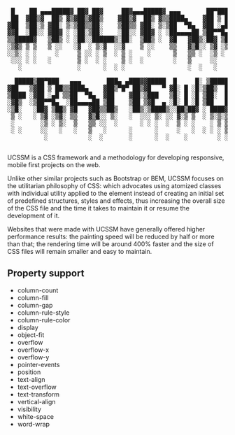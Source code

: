 <pre style="text-align: center">
 █    ██ ▄▄▄█████▓ ██▓ ██▓     ██▓▄▄▄█████▓ ▄▄▄       ██▀███   ██▓ ▄▄▄       ███▄    █ 
 ██  ▓██▒▓  ██▒ ▓▒▓██▒▓██▒    ▓██▒▓  ██▒ ▓▒▒████▄    ▓██ ▒ ██▒▓██▒▒████▄     ██ ▀█   █ 
▓██  ▒██░▒ ▓██░ ▒░▒██▒▒██░    ▒██▒▒ ▓██░ ▒░▒██  ▀█▄  ▓██ ░▄█ ▒▒██▒▒██  ▀█▄  ▓██  ▀█ ██▒
▓▓█  ░██░░ ▓██▓ ░ ░██░▒██░    ░██░░ ▓██▓ ░ ░██▄▄▄▄██ ▒██▀▀█▄  ░██░░██▄▄▄▄██ ▓██▒  ▐▌██▒
▒▒█████▓   ▒██▒ ░ ░██░░██████▒░██░  ▒██▒ ░  ▓█   ▓██▒░██▓ ▒██▒░██░ ▓█   ▓██▒▒██░   ▓██░
░▒▓▒ ▒ ▒   ▒ ░░   ░▓  ░ ▒░▓  ░░▓    ▒ ░░    ▒▒   ▓▒█░░ ▒▓ ░▒▓░░▓   ▒▒   ▓▒█░░ ▒░   ▒ ▒ 
░░▒░ ░ ░     ░     ▒ ░░ ░ ▒  ░ ▒ ░    ░      ▒   ▒▒ ░  ░▒ ░ ▒░ ▒ ░  ▒   ▒▒ ░░ ░░   ░ ▒░
 ░░░ ░ ░   ░       ▒ ░  ░ ░    ▒ ░  ░        ░   ▒     ░░   ░  ▒ ░  ░   ▒      ░   ░ ░ 
   ░               ░      ░  ░ ░                 ░  ░   ░      ░        ░  ░         ░ 
                                                                                       
  █████▒██▀███   ▄▄▄       ███▄ ▄███▓▓█████  █     █░ ▒█████   ██▀███   ██ ▄█▀         
▓██   ▒▓██ ▒ ██▒▒████▄    ▓██▒▀█▀ ██▒▓█   ▀ ▓█░ █ ░█░▒██▒  ██▒▓██ ▒ ██▒ ██▄█▒          
▒████ ░▓██ ░▄█ ▒▒██  ▀█▄  ▓██    ▓██░▒███   ▒█░ █ ░█ ▒██░  ██▒▓██ ░▄█ ▒▓███▄░          
░▓█▒  ░▒██▀▀█▄  ░██▄▄▄▄██ ▒██    ▒██ ▒▓█  ▄ ░█░ █ ░█ ▒██   ██░▒██▀▀█▄  ▓██ █▄          
░▒█░   ░██▓ ▒██▒ ▓█   ▓██▒▒██▒   ░██▒░▒████▒░░██▒██▓ ░ ████▓▒░░██▓ ▒██▒▒██▒ █▄         
 ▒ ░   ░ ▒▓ ░▒▓░ ▒▒   ▓▒█░░ ▒░   ░  ░░░ ▒░ ░░ ▓░▒ ▒  ░ ▒░▒░▒░ ░ ▒▓ ░▒▓░▒ ▒▒ ▓▒         
 ░       ░▒ ░ ▒░  ▒   ▒▒ ░░  ░      ░ ░ ░  ░  ▒ ░ ░    ░ ▒ ▒░   ░▒ ░ ▒░░ ░▒ ▒░         
 ░ ░     ░░   ░   ░   ▒   ░      ░      ░     ░   ░  ░ ░ ░ ▒    ░░   ░ ░ ░░ ░          
          ░           ░  ░       ░      ░  ░    ░        ░ ░     ░     ░  ░            
                                                                                       
</pre>

UCSSM is a CSS framework and a methodology for developing responsive, mobile first projects on the web.

Unlike other similar projects such as Bootstrap or BEM, UCSSM focuses on the utilitarian philosophy of CSS: which advocates using atomized classes with individual utility applied to the element instead of creating an initial set of predefined structures, styles and effects, thus increasing the overall size of the CSS file and the time it takes to maintain it or resume the development of it.

Websites that were made with UCSSM have generally offered higher performance results: the painting speed will be reduced by half or more than that; the rendering time will be around 400% faster and the size of CSS files will remain smaller and easy to maintain.

## Property support

* column-count
* column-fill
* column-gap
* column-rule-style
* column-rule-color
* display
* object-fit
* overflow
* overflow-x
* overflow-y
* pointer-events
* position
* text-align
* text-overflow
* text-transform
* vertical-align
* visibility
* white-space
* word-wrap
